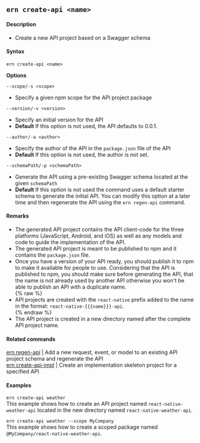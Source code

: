## `ern create-api <name>`
#### Description
* Create a new API project based on a Swagger schema  

#### Syntax
`ern create-api <name>`  

**Options**  

`--scope/-s <scope>`

* Specify a given npm scope for the API project package  

`--version/-v <version>`

* Specify an initial version for the API  
* **Default**  If this option is not used, the API defaults to 0.0.1.  

`--author/-a <author>`

* Specify the author of the API in the `package.json` file of the API  
* **Default**  If this option is not used, the author is not set.  


`--schemaPath/-p <schemaPath>`

* Generate the API using a pre-existing Swagger schema located at the given `schemaPath`  
* **Default**  If this option is not used the command uses a default starter schema to generate the initial API. You can modify this option at a later time and then regenerate the API using the `ern regen-api` command.  


#### Remarks
* The generated API project contains the API client-code for the three platforms (JavaScript, Android, and iOS) as well as any models and code to guide the implementation of the API.  
* The generated API project is meant to be published to npm and it contains the `package.json` file.  
* Once you have a version of your API ready, you should publish it to npm to make it available for people to use. Considering that the API is published to npm, you should make sure before generating the API, that the name is not already used by another API otherwise you won't be able to publish an API with a duplicate name.  
{% raw %}
* API projects are created with the `react-native` prefix added to the name in the format: `react-native-{{{name}}}-api`.  
{% endraw %}
* The API project is created in a new directory named after the complete API project name.  

#### Related commands
 [ern regen-api] | Add a new request, event, or model to an existing API project schema and regenerate the API  
 [ern create-api-impl] | Create an implementation skeleton project for a specified API


#### Examples
`ern create-api weather`  
This example shows how to create an API project named `react-native-weather-api` located in the new directory named `react-native-weather-api`.   

`ern create-api weather --scope MyCompany`  
This example shows how to create a scoped package named `@MyCompany/react-native-weather-api`.  

[ern regen-api]: ./regen-api.md
[ern create-api-impl]: ./create-api-impl.md